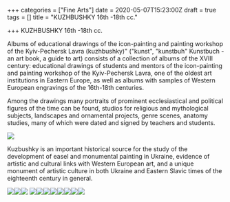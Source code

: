+++
categories = ["Fine Arts"]
date = 2020-05-07T15:23:00Z
draft = true
tags = []
title = "KUZHBUSHKY 16th -18th cc."

+++
KUZHBUSHKY 16th -18th cc.

Albums of educational drawings of the icon-painting and painting workshop of the Kyiv-Pechersk Lavra (kuzhbushky)" ("kunst", "kunstbuh" Kunstbuch - an art book, a guide to art) consists of a collection of albums of the XVIII century: educational drawings of students and mentors of the icon-painting and painting workshop of the Kyiv-Pechersk Lavra, one of the oldest art institutions in Eastern Europe, as well as albums with samples of Western European engravings of the 16th-18th centuries.

Among the drawings many portraits of prominent ecclesiastical and political figures of the time can be found, studios for religious and mythological subjects, landscapes and ornamental projects, genre scenes, anatomy studies, many of which were dated and signed by teachers and students.

![](https://res.cloudinary.com/dfmbidsgr/image/upload/v1590720725/images/kuzhbushki-dragged-13-1.jpg)

Kuzbushky is an important historical source for the study of the development of easel and monumental painting in Ukraine, evidence of artistic and cultural links with Western European art, and a unique monument of artistic culture in both Ukraine and Eastern Slavic times of the eighteenth century in general.

![](https://res.cloudinary.com/dfmbidsgr/image/upload/v1590720725/images/kuzhbushki-dragged-1.jpg)![](https://res.cloudinary.com/dfmbidsgr/image/upload/v1590720725/images/kuzhbushki-dragged-3-1.jpg)![](https://res.cloudinary.com/dfmbidsgr/image/upload/v1590720725/images/kuzhbushki-dragged-14-1.jpg) ![](https://res.cloudinary.com/dfmbidsgr/image/upload/v1590720725/images/kuzhbushki-dragged-4-1.jpg)![](https://res.cloudinary.com/dfmbidsgr/image/upload/v1590720725/images/kuzhbushki-dragged-6-1.jpg)![](https://res.cloudinary.com/dfmbidsgr/image/upload/v1590720725/images/kuzhbushki-dragged-7-1.jpg)![](https://res.cloudinary.com/dfmbidsgr/image/upload/v1590720725/images/kuzhbushki-dragged-8-1.jpg)![](https://res.cloudinary.com/dfmbidsgr/image/upload/v1590720725/images/kuzhbushki-dragged-9-1.jpg)![](https://res.cloudinary.com/dfmbidsgr/image/upload/v1590720725/images/kuzhbushki-dragged-10-1.jpg)![](https://res.cloudinary.com/dfmbidsgr/image/upload/v1590720725/images/kuzhbushki-dragged-12-1.jpg)![](https://res.cloudinary.com/dfmbidsgr/image/upload/v1590720725/images/kuzhbushki-dragged-15-1.jpg)